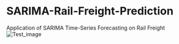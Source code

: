 # SARIMA-Rail-Freight-Prediction
Application of SARIMA Time-Series Forecasting on Rail Freight
![Test_image](https://github.com/David-Fecht/SARIMA-Rail-Freight-Prediction/assets/159670362/37524daa-8a6a-4927-b64b-271405fe29ea)
